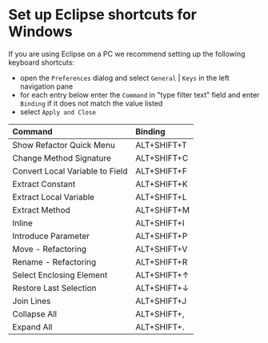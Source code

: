 # Set up Eclipse shortcuts for Windows

If you are using Eclipse on a PC we recommend setting up the following keyboard shortcuts:

* open the `Preferences` dialog and select `General` | `Keys` in the left navigation pane
* for each entry below enter the `Command` in "type filter text" field and enter `Binding` if it does not match the value listed
* select `Apply and Close`

| Command                         | Binding     |
| :---                            | :---        |
| Show Refactor Quick Menu        | ALT+SHIFT+T |
| Change Method Signature         | ALT+SHIFT+C |
| Convert Local Variable to Field | ALT+SHIFT+F |
| Extract Constant                | ALT+SHIFT+K |
| Extract Local Variable          | ALT+SHIFT+L |
| Extract Method                  | ALT+SHIFT+M |
| Inline                          | ALT+SHIFT+I |
| Introduce Parameter             | ALT+SHIFT+P |
| Move - Refactoring              | ALT+SHIFT+V |
| Rename - Refactoring            | ALT+SHIFT+R |
| Select Enclosing Element        | ALT+SHIFT+↑ |
| Restore Last Selection          | ALT+SHIFT+↓ |
| Join Lines                      | ALT+SHIFT+J |
| Collapse All                    | ALT+SHIFT+, |
| Expand All                      | ALT+SHIFT+. |
